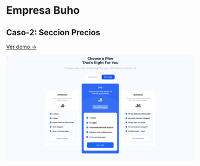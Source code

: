
# **Empresa Buho** 
## **Caso-2**: Seccion Precios
[Ver demo ->](https://chapst1.github.io/buho-price/)

![Primer Diseno](./screenshot/1.png)